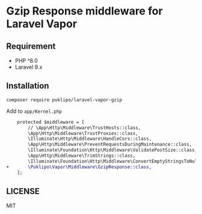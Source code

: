 # Gzip Response middleware for Laravel Vapor

## Requirement
- PHP ^8.0
- Laravel 9.x

## Installation
```
composer require puklipo/laravel-vapor-gzip
```

Add to `app/Kernel.php`

```diff
    protected $middleware = [
        // \App\Http\Middleware\TrustHosts::class,
        \App\Http\Middleware\TrustProxies::class,
        \Illuminate\Http\Middleware\HandleCors::class,
        \App\Http\Middleware\PreventRequestsDuringMaintenance::class,
        \Illuminate\Foundation\Http\Middleware\ValidatePostSize::class,
        \App\Http\Middleware\TrimStrings::class,
        \Illuminate\Foundation\Http\Middleware\ConvertEmptyStringsToNull::class,
+       \Puklipo\Vapor\Middleware\GzipResponse::class,
    ];
```

## LICENSE
MIT
